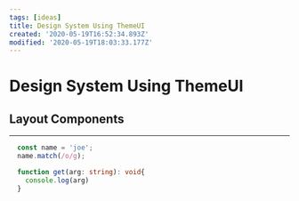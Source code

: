 ```yaml
---
tags: [ideas]
title: Design System Using ThemeUI
created: '2020-05-19T16:52:34.893Z'
modified: '2020-05-19T18:03:33.177Z'
---
```


# Design System Using ThemeUI

## Layout Components

-----
```ts
  const name = 'joe';
  name.match(/o/g);

  function get(arg: string): void{
    console.log(arg)
  }
```
